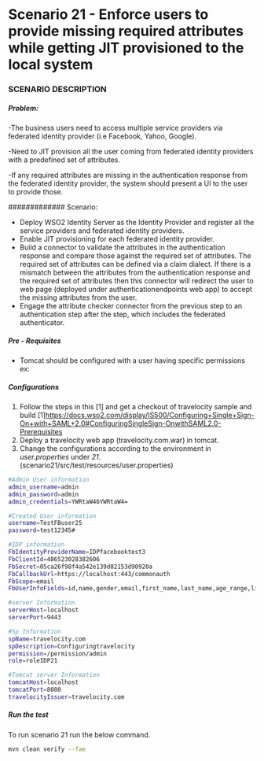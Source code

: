 # Scenario 21 - Enforce users to provide missing required attributes while getting JIT provisioned to the local system

### SCENARIO DESCRIPTION

##### Problem:

-The business users need to access multiple service providers via federated identity provider (i.e Facebook, Yahoo, Google).

-Need to JIT provision all the user coming from federated identity providers with a predefined set of attributes.

-If any required attributes are missing in the authentication response from the federated identity provider, the system should present a UI to the user to provide those.

############# Scenario:

- Deploy WSO2 Identity Server as the Identity Provider and register all the service providers and federated identity providers.
- Enable JIT provisioning for each federated identity provider.
- Build a connector to validate the attributes in the authentication response and compare those against the required set of attributes. The required set of attributes can be defined via a claim dialect. If there is a mismatch between the attributes from the authentication response and the required set of attributes then this connector will redirect the user to web page (deployed under authenticationendpoints web app) to accept the missing attributes from the user.
- Engage the attribute checker connector from the previous step to an authentication step after the step, which includes the federated authenticator.

#####  Pre - Requisites
- Tomcat should be configured with a user having specific permissions
ex:<user username="scriptuser" password="scriptuser" roles="manager-gui,admin-gui,manager-script"/>


##### Configurations
1. Follow the steps in this [1] and get a checkout of travelocity sample and build
    [1]https://docs.wso2.com/display/IS500/Configuring+Single+Sign-On+with+SAML+2.0#ConfiguringSingleSign-OnwithSAML2.0-Prerequisites
2. Deploy a travelocity web app (travelocity.com.war) in tomcat.
3. Change the configurations according to the environment in *user.properties* under *21*. (scenario21/src/test/resources/user.properties)
```sh
#Admin User information
admin_username=admin
admin_password=admin
admin_credentials=YWRtaW46YWRtaW4=

#Created User information
username=TestFBuser25
password=test12345#

#IDP information
FbIdentityProviderName=IDPfacebooktest3
FbClientId=486523028382606
FbSecret=05ca26f98f4a542e139d82153d90920a
FbCallbackUrl=https://localhost:443/commonauth
FbScope=email
FbUserInfoFields=id,name,gender,email,first_name,last_name,age_range,link

#server Information
serverHost=localhost
serverPort=9443

#Sp Information
spName=travelocity.com
spDescription=Configuringtravelocity
permission=/permission/admin
role=roleIDP21

#Tomcat server Information
tomcatHost=localhost
tomcatPort=8080
travelocityIssuer=travelocity.com
```
##### Run the test
To run scenario 21 run the below command.
```sh
mvn clean verify --fae
```
